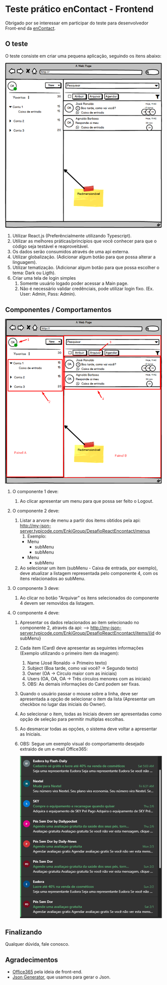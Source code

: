 # Teste prático enContact - Frontend

Obrigado por se interessar em participar do teste para desenvolvedor Front-end da [enContact](www.encontact.com.br).

## O teste

O teste consiste em criar uma pequena aplicação, seguindo os itens abaixo:

![](markup.png)

1. Utilizar React.js (Preferêncialmente utilizando Typescript).
2. Utilizar as melhores práticas/principios que você conhecer para que o código seja testável e reaproveitável.
3. Os dados serão consumidos através de uma api externa.
4. Utilizar globalização. (Adicionar algum botão para que possa alterar a linguagem).
5. Utilizar tematização. (Adicionar algum botão para que possa escolher o tema: Dark ou Ligth).
6. Criar uma tela de login simples
   1. Somente usuário logado poder acessar a Main page.
   2. Não é necessário validar credênciais, pode utilizar login fixo. (Ex. User: Admin, Pass: Admin).

## Componentes / Comportamentos

![](componentes.png)

1. O componente 1 deve:
   1. Ao clicar apresentar um menu para que possa ser feito o Logout.
2. O componente 2 deve:
   1. Listar a arvore de menu a partir dos items obtidos pela api: http://my-json-server.typicode.com/EnkiGroup/DesafioReactEncontact/menus
      1. Exemplo:
      - Menu
        - subMenu
        - subMenu
      - Menu
        - subMenu
   2. Ao selecionar um item (subMenu - Caixa de entrada, por exemplo), deve atualizar a listagem representada pelo componente 4, com os itens relacionados ao subMenu.
3. O componente 3 deve:
   1. Ao clicar no botão "Arquivar" os itens selecionados do componente 4 devem ser removidos da listagem.
4. O componente 4 deve:

   1. Apresentar os dados relacionados ao item selecionado no componente 2, através da api:
      --> http://my-json-server.typicode.com/EnkiGroup/DesafioReactEncontact/items/{id do subMenu}
   1. Cada item (Card) deve apresentar as seguintes informações (Exemplo utilizando o primeiro item da imagem):
      1. Name (José Ronaldo -> Primeiro texto)
      2. Subject (Boa tarde, como vai você? -> Segundo texto)
      3. Owner (OA -> Circulo maior com as iniciais)
      4. Users (OA, OA, OA -> Três circulos menores com as iniciais)
      5. OBS: As demais informações do Card podem ser fixas.
   1. Quando o usuário passar o mouse sobre a linha, deve ser apresentada a opção de selecionar o item da lista (Apresentar um checkbox no lugar das iniciais do Owner).
   1. Ao selecionar o item, todas as Iniciais devem ser apresentadas como opção de seleção para permitir multiplas escolhas.
   1. Ao desmarcar todas as opções, o sistema deve voltar a apresentar as Iniciais.
   1. OBS: Segue um exemplo visual do comportamento desejado extraido de um e-mail Office365:

      ![](barra-office365.gif)

## Finalizando

Qualquer dúvida, fale conosco.

## Agradecimentos

- [Office365](https://office365.com) pela ideia de front-end.
- [Json Generator](https://www.json-generator.com/), que usamos para gerar o Json.
